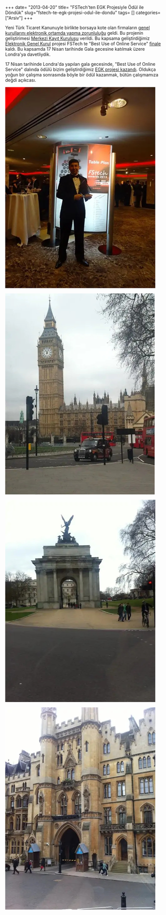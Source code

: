+++
date= "2013-04-20"
title= "FSTech'ten EGK Projesiyle Ödül ile Döndük"
slug="fstech-te-egk-projesi-odul-ile-dondu"
tags= []
categories= ["Arsiv"]
+++


Yeni Türk Ticaret Kanunuyle birlikte borsaya kote olan firmaların [genel kurullarını elektronik ortamda yapma zorunluluğu](https://www.mkk.com.tr/wps/portal/MKK/YatirimciHizmetleri/eGenelKurulSistemi) geldi. Bu projenin geliştirimesi [Merkezi Kayıt Kuruluşu](https://www.mkk.com.tr) verildi. Bu kapsama geliştirdiğimiz [Elektronik Genel Kurul](href="https://egk.mkk.com.tr/egkweb) projesi FSTech te "Best Use of Online Service" [finale](http://www.fstech.co.uk/awards/shortlist.php) kaldı. Bu kapsamda 17 Nisan tarihinde Gala gecesine katılmak üzere Londra'ya davetliydik.

17 Nisan tarihinde Londra'da yapılan gala gecesinde, "Best Use of Online Service" dalında ödülü bizim geliştirdiğimiz [EGK projesi kazandı](http://www.fstech.co.uk/awards/winners.php). Oldukça yoğun bir çalışma sonrasında böyle bir ödül kazanmak, bütün çalışmamıza değdi açıkcası.  

![Big Ben](/images/fstech_award.jpg)

![Big Ben](/images/london_bigben.jpg)

![London](/images/london_1.jpg)

![London](/images/london_2.jpg)
